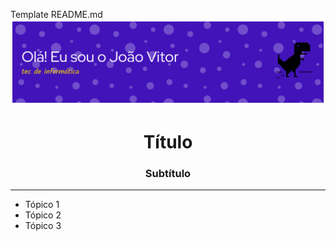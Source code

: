 Template README.md
![](githubheaderbanner.png)
<h1 align="center">Título</h1>
<h3 align="center">Subtítulo</h3>
<hr>

- Tópico 1
- Tópico 2
- Tópico 3
